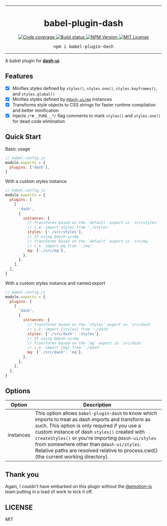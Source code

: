 <hr>
<div align="center">
  <h1 align="center">
    babel-plugin-dash
  </h1>
</div>

<p align="center">
  <a aria-label="Code coverage report" href="https://codecov.io/gh/dash-ui/babel-plugin-dash">
    <img alt="Code coverage" src="https://img.shields.io/codecov/c/gh/dash-ui/babel-plugin-dash?style=for-the-badge&labelColor=24292e">
  </a>
  <a aria-label="Build status" href="https://travis-ci.com/dash-ui/babel-plugin-dash">
    <img alt="Build status" src="https://img.shields.io/travis/com/dash-ui/babel-plugin-dash?style=for-the-badge&labelColor=24292e">
  </a>
  <a aria-label="NPM version" href="https://www.npmjs.com/package/babel-plugin-dash">
    <img alt="NPM Version" src="https://img.shields.io/npm/v/babel-plugin-dash?style=for-the-badge&labelColor=24292e">
  </a>
  <a aria-label="License" href="https://jaredlunde.mit-license.org/">
    <img alt="MIT License" src="https://img.shields.io/npm/l/babel-plugin-dash?style=for-the-badge&labelColor=24292e">
  </a>
</p>

<pre align="center">npm i babel-plugin-dash</pre>
<hr>

A babel plugin for [**dash-ui**](https://github.com/dash-ui).

## Features

- [x] Minifies styles defined by `styles()`, `styles.one()`, `styles.keyframes()`, and `styles.global()`
- [x] Minifies styles defined by [`@dash-ui/mq`](https://github.com/dash-ui/mq) instances
- [x] Transforms style objects to CSS strings for faster runtime compilation and better minification
- [x] Injects `/*#__PURE__*/` flag comments to mark `styles()` and `styles.one()` for dead code elimination

## Quick Start

Basic usage

```js
// babel.config.js
module.exports = {
  plugins: ['dash'],
}
```

With a custom styles instance

```js
// babel.config.js
module.exports = {
  plugins: [
    [
      'dash',
      {
        instances: {
          // Transforms based on the `default` export in `src/styles`
          // i.e. import styles from './styles'
          styles: ['./src/styles'],
          // If using @dash-ui/mq
          // Transforms based on the `default` export in `src/mq`
          // i.e. import mq from './mq'
          mq: ['./src/mq'],
        },
      },
    ],
  ],
}
```

With a custom styles instance and named export

```js
// babel.config.js
module.exports = {
  plugins: [
    [
      'dash',
      {
        instances: {
          // Transforms based on the `styles` export in `src/dash`
          // i.e. import {styles} from './dash'
          styles: {'./src/dash': 'styles'},
          // If using @dash-ui/mq
          // Transforms based on the `mq` export in `src/dash`
          // i.e. import {mq} from './dash'
          mq: {'./src/dash': 'mq'},
        },
      },
    ],
  ],
}
```

## Options

| Option    | Description                                                                                                                                                                                                                                                                                                                                                                                       |
| --------- | ------------------------------------------------------------------------------------------------------------------------------------------------------------------------------------------------------------------------------------------------------------------------------------------------------------------------------------------------------------------------------------------------- |
| instances | This option allows `babel-plugin-dash` to know which imports to treat as dash imports and transform as such. This option is only required if you use a custom instance of dash `styles()` created with `createStyles()` or you're importing `@dash-ui/styles` from somewhere other than `@dash-ui/styles`. Relative paths are resolved relative to process.cwd() (the current working directory). |

## Thank you

Again, I couldn't have embarked on this plugin without the [@emotion-js](https://github.com/emotion-js) team putting in
a load of work to kick it off.

## LICENSE

MIT
